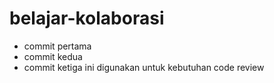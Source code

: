 # belajar-kolaborasi
- commit pertama
- commit kedua
- commit ketiga
ini digunakan untuk kebutuhan code review
